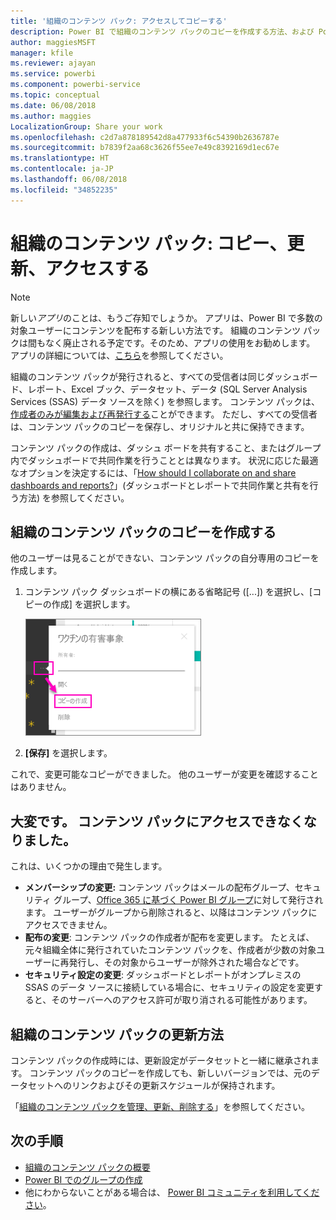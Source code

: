 ```yaml
---
title: '組織のコンテンツ パック: アクセスしてコピーする'
description: Power BI で組織のコンテンツ パックのコピーを作成する方法、および Power BI のコンテンツ パックへのアクセスをトラブルシューティングする方法について説明します
author: maggiesMSFT
manager: kfile
ms.reviewer: ajayan
ms.service: powerbi
ms.component: powerbi-service
ms.topic: conceptual
ms.date: 06/08/2018
ms.author: maggies
LocalizationGroup: Share your work
ms.openlocfilehash: c2d7a878189542d8a477933f6c54390b2636787e
ms.sourcegitcommit: b7839f2aa68c3626f55ee7e49c8392169d1ec67e
ms.translationtype: HT
ms.contentlocale: ja-JP
ms.lasthandoff: 06/08/2018
ms.locfileid: "34852235"
---
```

# <a name="organizational-content-packs-copy-refresh-and-get-access"></a>組織のコンテンツ パック: コピー、更新、アクセスする
> [!NOTE]
> 新しい*アプリ*のことは、もうご存知でしょうか。 アプリは、Power BI で多数の対象ユーザーにコンテンツを配布する新しい方法です。 組織のコンテンツ パックは間もなく廃止される予定です。そのため、アプリの使用をお勧めします。 アプリの詳細については、[こちら](service-install-use-apps.md)を参照してください。
> 
> 

組織のコンテンツ パックが発行されると、すべての受信者は同じダッシュボード、レポート、Excel ブック、データセット、データ (SQL Server Analysis Services (SSAS) データ ソースを除く) を参照します。  コンテンツ パックは、[作成者のみが編集および再発行する](service-organizational-content-pack-manage-update-delete.md)ことができます。  ただし、すべての受信者は、コンテンツ パックのコピーを保存し、オリジナルと共に保持できます。

コンテンツ パックの作成は、ダッシュ ボードを共有すること、またはグループ内でダッシュボードで共同作業を行うこととは異なります。 状況に応じた最適なオプションを決定するには、「[How should I collaborate on and share dashboards and reports?](service-how-to-collaborate-distribute-dashboards-reports.md)」(ダッシュボードとレポートで共同作業と共有を行う方法) を参照してください。

## <a name="create-a-copy-of-an-organizational-content-pack"></a>組織のコンテンツ パックのコピーを作成する
他のユーザーは見ることができない、コンテンツ パックの自分専用のコピーを作成します。

1. コンテンツ パック ダッシュボードの横にある省略記号 ([...]) を選択し、[コピーの作成] を選択します。
   
    ![](media/service-organizational-content-pack-copy-refresh-access/power-bi-create-copy-organizational-content-pack.png)
2. **[保存]** を選択します。  

これで、変更可能なコピーができました。 他のユーザーが変更を確認することはありません。

## <a name="help--i-can-no-longer-access-the-content-pack"></a>大変です。  コンテンツ パックにアクセスできなくなりました。
これは、いくつかの理由で発生します。

* **メンバーシップの変更:** コンテンツ パックはメールの配布グループ、セキュリティ グループ、[Office 365 に基づく Power BI グループ](https://support.office.com/article/Create-a-group-in-Office-365-7124dc4c-1de9-40d4-b096-e8add19209e9)に対して発行されます。  ユーザーがグループから削除されると、以降はコンテンツ パックにアクセスできません。
* **配布の変更**: コンテンツ パックの作成者が配布を変更します。 たとえば、元々組織全体に発行されていたコンテンツ パックを、作成者が少数の対象ユーザーに再発行し、その対象からユーザーが除外された場合などです。
* **セキュリティ設定の変更**: ダッシュボードとレポートがオンプレミスの SSAS のデータ ソースに接続している場合に、セキュリティの設定を変更すると、そのサーバーへのアクセス許可が取り消される可能性があります。

## <a name="how-are-organizational-content-packs-refreshed"></a>組織のコンテンツ パックの更新方法
コンテンツ パックの作成時には、更新設定がデータセットと一緒に継承されます。  コンテンツ パックのコピーを作成しても、新しいバージョンでは、元のデータセットへのリンクおよびその更新スケジュールが保持されます。 

「[組織のコンテンツ パックを管理、更新、削除する](service-organizational-content-pack-manage-update-delete.md)」を参照してください。

## <a name="next-steps"></a>次の手順
* [組織のコンテンツ パックの概要](service-organizational-content-pack-introduction.md)
* [Power BI でのグループの作成](service-create-distribute-apps.md)
* 他にわからないことがある場合は、 [Power BI コミュニティを利用してください](http://community.powerbi.com/)。

